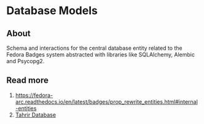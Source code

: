 # Database Models

## About

Schema and interactions for the central database entity related to the Fedora Badges system abstracted with libraries like SQLAlchemy, Alembic and Psycopg2.

## Read more

1. https://fedora-arc.readthedocs.io/en/latest/badges/prop_rewrite_entities.html#internal-entities
2. [Tahrir Database](https://gitlab.com/fedora/websites-apps/fedora-badges/database-models/-/blob/main/legacydb/README.md)
